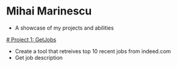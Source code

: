 # Mihai Marinescu
* A showcase of my projects and abilities

[# Project 1: GetJobs](https://github.com/mihai-mrnsc/GetJobs)
* Create a tool that retreives top 10 recent jobs from indeed.com
* Get job description
